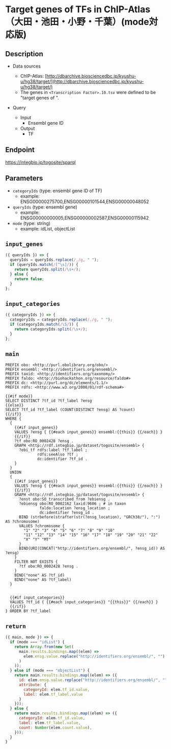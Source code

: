 # Target genes of TFs in ChIP-Atlas （大田・池田・小野・千葉）(mode対応版)

## Description

- Data sources
    - ChIP-Atlas: [http://dbarchive.biosciencedbc.jp/kyushu-u/hg38/target/](http://dbarchive.biosciencedbc.jp/kyushu-u/hg38/target/)
    - The genes in `<Transcription Factor>.10.tsv` were defined to be "target genes of <Transcription Factor>".

- Query
    - Input
        - Ensembl gene ID
    - Output
        - TF

## Endpoint

https://integbio.jp/togosite/sparql

## Parameters
* `categoryIds` (type: ensembl gene ID of TF)
  * example: ENSG00000275700,ENSG00000101544,ENSG00000048052
* `queryIds` (type: ensembl gene)
  * example: ENSG00000000005,ENSG00000002587,ENSG00000115942
* `mode` (type: string)
  * example: idList, objectList

## `input_genes`
```javascript
({ queryIds }) => {
  queryIds = queryIds.replace(/,/g, " ");
  if (queryIds.match(/[^\s]/)) {
    return queryIds.split(/\s+/);
  } else {
    return false;
  }
};
```

## `input_categories`
```javascript
({ categoryIds }) => {
  categoryIds = categoryIds.replace(/,/g, " ");
  if (categoryIds.match(/\S/)) {
    return categoryIds.split(/\s+/);
  }
};
```

## `main`

```sparql
PREFIX obo: <http://purl.obolibrary.org/obo/>
PREFIX ensembl: <http://identifiers.org/ensembl/>
PREFIX taxid: <http://identifiers.org/taxonomy/>
PREFIX faldo: <http://biohackathon.org/resource/faldo#>
PREFIX dc: <http://purl.org/dc/elements/1.1/>
PREFIX rdfs: <http://www.w3.org/2000/01/rdf-schema#>

{{#if mode}}
SELECT DISTINCT ?tf_id ?tf_label ?ensg
{{else}}
SELECT ?tf_id ?tf_label (COUNT(DISTINCT ?ensg) AS ?count)
{{/if}}
WHERE {
  {
    {{#if input_genes}}
    VALUES ?ensg { {{#each input_genes}} ensembl:{{this}} {{/each}} }
    {{/if}}
    ?tf obo:RO_0002428 ?ensg .
    GRAPH <http://rdf.integbio.jp/dataset/togosite/ensembl> {
      ?ebi_tf rdfs:label ?tf_label ;
              rdfs:seeAlso ?tf ;
              dc:identifier ?tf_id .
    }
  }
  UNION
  {
    {{#if input_genes}}
    VALUES ?ensg { {{#each input_genes}} ensembl:{{this}} {{/each}} }
    {{/if}}
    GRAPH <http://rdf.integbio.jp/dataset/togosite/ensembl> {
      ?enst obo:SO_transcribed_from ?ebiensg .
      ?ebiensg obo:RO_0002162 taxid:9606 ; # in taxon
               faldo:location ?ensg_location ;
               dc:identifier ?ensg_id .
      BIND (strbefore(strafter(str(?ensg_location), "GRCh38/"), ":") AS ?chromosome)
      VALUES ?chromosome {
        "1" "2" "3" "4" "5" "6" "7" "8" "9" "10"
        "11" "12" "13" "14" "15" "16" "17" "18" "19" "20" "21" "22"
        "X" "Y" "MT"
      }
      BIND(URI(CONCAT("http://identifiers.org/ensembl/", ?ensg_id)) AS ?ensg)
    }
    FILTER NOT EXISTS {
      ?tf obo:RO_0002428 ?ensg .
    }
    BIND("none" AS ?tf_id)
    BIND("none" AS ?tf_label)
  }


  {{#if input_categories}}
  VALUES ?tf_id { {{#each input_categories}} "{{this}}" {{/each}} }
  {{/if}}
} ORDER BY ?tf_label
```

## `return`

```javascript
({ main, mode }) => {
  if (mode === "idList") {
    return Array.from(new Set(
      main.results.bindings.map((elem) =>
        elem.ensg.value.replace("http://identifiers.org/ensembl/", "")
      )
    ));
  } else if (mode === "objectList") {
    return main.results.bindings.map((elem) => ({
      id: elem.ensg.value.replace("http://identifiers.org/ensembl/", ""),
      attribute: {
        categoryId: elem.tf_id.value,
        label: elem.tf_label.value
      }
    }));
  } else {
    return main.results.bindings.map((elem) => ({
      categoryId: elem.tf_id.value,
      label: elem.tf_label.value,
      count: Number(elem.count.value),
    }));
  }
}
```